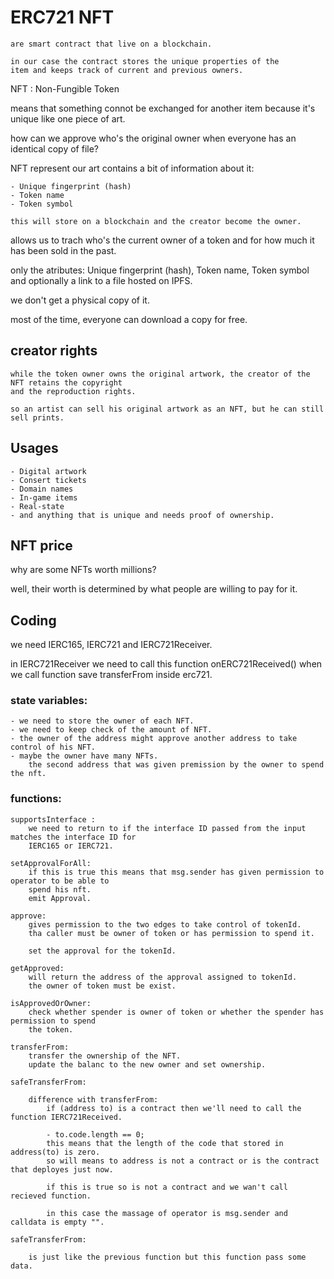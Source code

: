 # ERC721 NFT

    are smart contract that live on a blockchain.

    in our case the contract stores the unique properties of the
    item and keeps track of current and previous owners.

NFT : Non-Fungible Token

means that something connot be exchanged for another item because it's unique like one piece of art.

how can we approve who's the original owner when everyone has an identical copy of file?

NFT represent our art contains a bit of information about it:

    - Unique fingerprint (hash)
    - Token name
    - Token symbol

    this will store on a blockchain and the creator become the owner.

allows us to trach who's the current owner of a token and for how much it has been sold in the past.

only the atributes: Unique fingerprint (hash), Token name, Token symbol and optionally a link to a file hosted
on IPFS.

we don't get a physical copy of it.

most of the time, everyone can download a copy for free.

## creator rights

    while the token owner owns the original artwork, the creator of the NFT retains the copyright
    and the reproduction rights.

    so an artist can sell his original artwork as an NFT, but he can still sell prints.

## Usages

    - Digital artwork
    - Consert tickets
    - Domain names
    - In-game items
    - Real-state
    - and anything that is unique and needs proof of ownership.

## NFT price

why are some NFTs worth millions?

well, their worth is determined by what people are willing to pay for it.

## Coding

we need IERC165, IERC721 and IERC721Receiver.

in IERC721Receiver we need to call this function onERC721Received() when we call function
save transferFrom inside erc721.

### state variables:

    - we need to store the owner of each NFT.
    - we need to keep check of the amount of NFT.
    - the owner of the address might approve another address to take control of his NFT.
    - maybe the owner have many NFTs.
        the second address that was given premission by the owner to spend the nft.

### functions:

    supportsInterface :
        we need to return to if the interface ID passed from the input matches the interface ID for
        IERC165 or IERC721.

    setApprovalForAll:
        if this is true this means that msg.sender has given permission to operator to be able to
        spend his nft.
        emit Approval.

    approve:
        gives permission to the two edges to take control of tokenId.
        tha caller must be owner of token or has permission to spend it.

        set the approval for the tokenId.

    getApproved:
        will return the address of the approval assigned to tokenId.
        the owner of token must be exist.

    isApprovedOrOwner:
        check whether spender is owner of token or whether the spender has permission to spend
        the token.

    transferFrom:
        transfer the ownership of the NFT.
        update the balanc to the new owner and set ownership.

    safeTransferFrom:

        difference with transferFrom:
            if (address to) is a contract then we'll need to call the function IERC721Received.

            - to.code.length == 0;
            this means that the length of the code that stored in address(to) is zero.
            so will means to address is not a contract or is the contract that deployes just now.

            if this is true so is not a contract and we wan't call recieved function.

            in this case the massage of operator is msg.sender and calldata is empty "".

    safeTransferFrom:

        is just like the previous function but this function pass some data.

